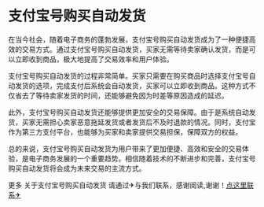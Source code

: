 # 支付宝号购买自动发货

在当今社会，随着电子商务的蓬勃发展，支付宝号购买自动发货成为了一种便捷高效的交易方式。通过支付宝号购买自动发货，买家无需等待卖家确认发货，而是可以立即收到商品，极大地提高了交易效率和用户体验。

支付宝号购买自动发货的过程非常简单。买家只需要在购买商品时选择支付宝号自动发货的选项，完成支付后系统会自动发货，买家可以立即收到商品。这种方式不仅省去了等待卖家发货的时间，还能够避免因为时差等原因造成的延迟。

此外，支付宝号购买自动发货还能够提供更加安全的交易保障。由于是系统自动发货，买家无需担心卖家恶意拖延发货或者发货后不及时退款的情况。同时，支付宝作为第三方支付平台，也能够为买家和卖家提供交易担保，保障双方的权益。

总的来说，支付宝号购买自动发货为用户带来了更加便捷、高效和安全的交易体验，是电子商务发展的一个重要趋势。相信随着技术的不断进步和完善，支付宝号购买自动发货将会成为未来交易的主流方式。

更多 关于支付宝号购买自动发货 请通过✈与我们联系，感谢阅读,谢谢！[点这里联系✈](https://d.k02.cc)